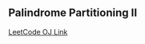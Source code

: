 Palindrome Partitioning II
---
[LeetCode OJ Link](https://leetcode.com/problems/palindrome-partitioning-ii/)